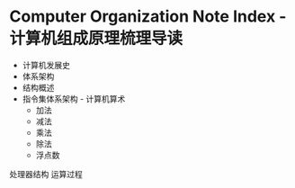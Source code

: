 # Computer Organization Note Index - 计算机组成原理梳理导读

- 计算机发展史
- 体系架构
- 结构概述
- 指令集体系架构 - 计算机算术
  - 加法
  - 减法
  - 乘法
  - 除法
  - 浮点数

处理器结构 运算过程